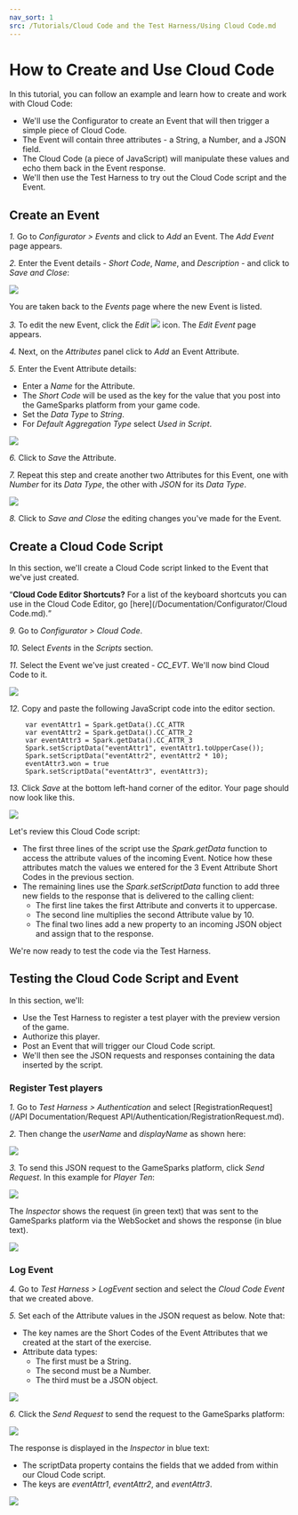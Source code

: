 ```yaml
---
nav_sort: 1
src: /Tutorials/Cloud Code and the Test Harness/Using Cloud Code.md
---
```


# How to Create and Use Cloud Code

In this tutorial, you can follow an example and learn how to create and work with Cloud Code:
* We'll use the Configurator to create an Event that will then trigger a simple piece of Cloud Code.
* The Event will contain three attributes - a String, a Number, and a JSON field.
* The Cloud Code (a piece of JavaScript) will manipulate these values and echo them back in the Event response.
* We'll then use the Test Harness to try out the Cloud Code script and the Event.

## Create an Event

*1.* Go to *Configurator > Events* and click to *Add* an Event. The *Add Event* page appears.

*2.* Enter the Event details - *Short Code*, *Name*, and *Description* - and click to *Save and Close*:

![](img/CreateCloud/18.png)

You are taken back to the *Events* page where the new Event is listed.

*3.* To edit the new Event, click the *Edit* ![](/img/icons/editicon.png) icon. The *Edit Event* page appears.

*4.* Next, on the *Attributes* panel click to *Add* an Event Attribute.

*5.* Enter the Event Attribute details:
* Enter a *Name* for the Attribute.
* The *Short Code* will be used as the key for the value that you post into the GameSparks platform from your game code.
* Set the *Data Type* to *String*.
* For *Default Aggregation Type* select *Used in Script*.

![](img/CreateCloud/19.png)

*6.* Click to *Save* the Attribute.

*7.* Repeat this step and create another two Attributes for this Event, one with *Number* for its *Data Type*, the other with *JSON* for its *Data Type*.

![](img/CreateCloud/20.png)

*8.* Click to *Save and Close* the editing changes you've made for the Event.

## Create a Cloud Code Script

In this section, we'll create a Cloud Code script linked to the Event that we've just created.

<q>**Cloud Code Editor Shortcuts?** For a list of the keyboard shortcuts you can use in the Cloud Code Editor, go [here](/Documentation/Configurator/Cloud Code.md).</q>

*9.* Go to *Configurator > Cloud Code*.

*10.* Select *Events* in the *Scripts* section.

*11.* Select the Event we've just created - *CC_EVT*. We'll now bind Cloud Code to it.

![](img/CreateCloud/21.png)

*12.* Copy and paste the following JavaScript code into the editor section.

```  
    var eventAttr1 = Spark.getData().CC_ATTR
    var eventAttr2 = Spark.getData().CC_ATTR_2
    var eventAttr3 = Spark.getData().CC_ATTR_3
    Spark.setScriptData("eventAttr1", eventAttr1.toUpperCase());
    Spark.setScriptData("eventAttr2", eventAttr2 * 10);
    eventAttr3.won = true
    Spark.setScriptData("eventAttr3", eventAttr3);

```

*13.* Click *Save* at the bottom left-hand corner of the editor. Your page should now look like this.

![](img/CreateCloud/22.png)

Let's review this Cloud Code script:
* The first three lines of the script use the *Spark.getData* function to access the attribute values of the incoming Event. Notice how these attributes match the values we entered for the 3 Event Attribute Short Codes in the previous section.
* The remaining lines use the *Spark.setScriptData* function to add three new fields to the response that is delivered to the calling client:
  * The first line takes the first Attribute and converts it to uppercase.
  * The second line multiplies the second Attribute value by 10.
  * The final two lines add a new property to an incoming JSON object and assign that to the response.

We're now ready to test the code via the Test Harness.

## Testing the Cloud Code Script and Event

In this section, we'll:
* Use the Test Harness to register a test player with the preview version of the game.
* Authorize this player.
* Post an Event that will trigger our Cloud Code script.
* We'll then see the JSON requests and responses containing the data inserted by the script.

### Register Test players

*1.* Go to *Test Harness > Authentication* and select [RegistrationRequest](/API Documentation/Request API/Authentication/RegistrationRequest.md).

*2.* Then change the *userName* and *displayName* as shown here:

![](img/CreateCloud/23.png)

*3.* To send this JSON request to the GameSparks platform, click *Send Request*. In this example for *Player Ten*:

![](img/CreateCloud/24.png)

The *Inspector* shows the request (in green text) that was sent to the GameSparks platform via the WebSocket and shows the response (in blue text).

![](img/CreateCloud/25.png)

### Log Event

*4.* Go to *Test Harness > LogEvent* section and select the *Cloud Code Event* that we created above.

*5.* Set each of the Attribute values in the JSON request as below. Note that:
  * The key names are the Short Codes of the Event Attributes that we created at the start of the exercise.
  * Attribute data types:
    * The first must be a String.
    * The second must be a Number.
    * The third must be a JSON object.

![](img/CreateCloud/26.png)

*6.* Click the *Send Request* to send the request to the GameSparks platform:

![](img/CreateCloud/27.png)

The response is displayed in the *Inspector* in blue text:
* The scriptData property contains the fields that we added from within our Cloud Code script.
* The keys are *eventAttr1*, *eventAttr2*, and *eventAttr3*.

![](img/CreateCloud/28.png)

